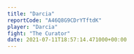 ```yaml
---
title: "Darcia"
reportCode: "A46Q8G9CDrYTftdK"
player: "Darcia"
fight: "The Curator"
date: 2021-07-11T18:57:14.471000+00:00
---
```

